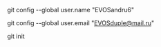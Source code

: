 git config --global user.name "EVOSandru6" 

git config --global user.email "EVOSduple@mail.ru"

git init
